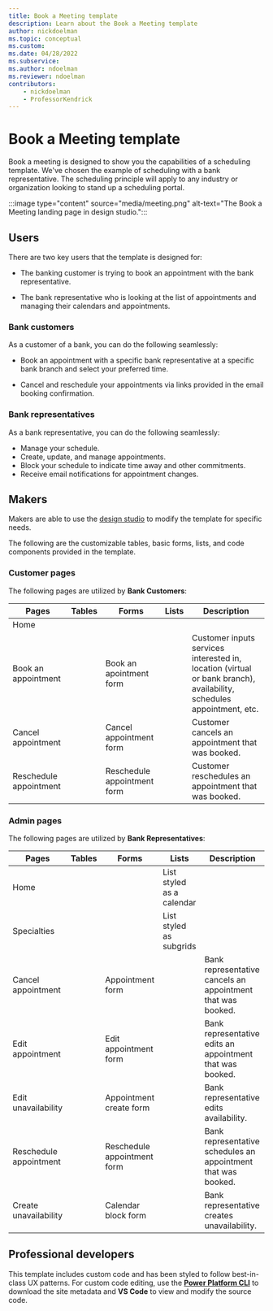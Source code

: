```yaml
---
title: Book a Meeting template
description: Learn about the Book a Meeting template
author: nickdoelman
ms.topic: conceptual
ms.custom: 
ms.date: 04/28/2022
ms.subservice:
ms.author: ndoelman
ms.reviewer: ndoelman
contributors:
    - nickdoelman
    - ProfessorKendrick
---
```


# Book a Meeting template

Book a meeting is designed to show you the capabilities of a scheduling template. We've chosen the example of scheduling with a bank representative.  The scheduling principle will apply to any industry or organization looking to stand up a scheduling portal.

:::image type="content" source="media/meeting.png" alt-text="The Book a Meeting landing page in design studio."::: 

## Users

There are two key users that the template is designed for:

- The banking customer is trying to book an appointment with the bank representative.

- The bank representative who is looking at the list of appointments and managing their calendars and appointments.

### Bank customers

As a customer of a bank, you can do the following seamlessly:

- Book an appointment with a specific bank representative at a specific bank branch and select your preferred time.

- Cancel and reschedule your appointments via links provided in the email booking confirmation.

### Bank representatives

As a bank representative, you can do the following seamlessly:

- Manage your schedule.
- Create, update, and manage appointments.
- Block your schedule to indicate time away and other commitments.
- Receive email notifications for appointment changes.

## Makers

Makers are able to use the [design studio](../getting-started/use-design-studio.md)  to modify the template for specific needs.

The following are the customizable tables, basic forms, lists, and code components provided in the template.

### Customer pages

The following pages are utilized by **Bank Customers**:


| **Pages** | **Tables** | **Forms** | **Lists** | **Description** |
|-----------|------------|-----------|-----------|-----------------|
| Home |||
| Book an appointment| | Book an apointment form | | Customer inputs services interested in, location (virtual or bank branch), availability, schedules appointment, etc. |
| Cancel appointment | | Cancel appointment form | | Customer cancels an appointment that was booked. |
| Reschedule appointment | | Reschedule appointment form | | Customer reschedules an appointment that was booked. |

### Admin pages

The following pages are utilized by **Bank Representatives**:

| **Pages** | **Tables** | **Forms** | **Lists** | **Description** |
|-----------|------------|-----------|-----------|-----------------|
| Home | | | List styled as a calendar | |
| Specialties | | | List styled as subgrids | |
| Cancel appointment| | Appointment form | | Bank representative cancels an appointment that was booked. |
| Edit appointment | | Edit appointment form | | Bank representative edits an appointment that was booked. | 
| Edit unavailability | | Appointment create form | | Bank representative edits availability. | 
| Reschedule appointment | | Reschedule appointment form | | Bank representative schedules an appointment that was booked. |
| Create unavailability | | Calendar block form | | Bank representative creates unavailability. |


## Professional developers

This template includes custom code and has been styled to follow best-in-class UX patterns.  For custom code editing, use the [**Power Platform CLI**](../configure/cli-tutorial.md) to download the site metadata and **VS Code** to view and modify the source code.